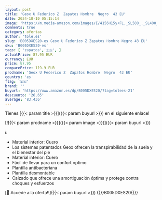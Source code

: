 ```yaml
---
layout: post
title: 'Geox U Federico Z  Zapatos Hombre  Negro  43 EU'
date: 2024-10-10 05:15:14
image: 'https://m.media-amazon.com/images/I/4156H15y+FL._SL500_._SL400_.jpg'
comments: true
category: ofertas
author: 'tole.es'
slug: 'B005DXES20-es Geox U Federico Z Zapatos Hombre Negro 43 EU'
sku: 'B005DXES20-es'
tags: [ 'zapatos','🇪🇸', ]
actualPrice: 87.95 EUR
currency: EUR
price: 87.95
comparePrice: 119.9 EUR
prodname: 'Geox U Federico Z  Zapatos Hombre  Negro  43 EU'
country: 'es'
flag: '🇪🇸'
brand: ''
buyurl: 'https://www.amazon.es/dp/B005DXES20/?tag=tolees-21'
descuento: '26.65'
average: '83.436'
---
```


Tienes [{{< param title >}}]({{< param buyurl >}}) en el siguiente enlace!

[![{{< param prodname >}}]({{< param image >}})]({{< param buyurl >}})

ℹ️:

- Material interior: Cuero
- Los sistemas patentados Geox ofrecen la transpirabilidad de la suela y el bienestar del pie
- Material interior: Cuero
- Fácil de llevar para un confort optimo
- Plantilla antibacteriana
- Plantilla desmontable
- Calzado que ofrece una amortiguación óptima y protege contra choques y esfuerzos

[🛒 Accede a la oferta!!]({{< param buyurl >}})
{{<world>}}B005DXES20{{</world>}}
